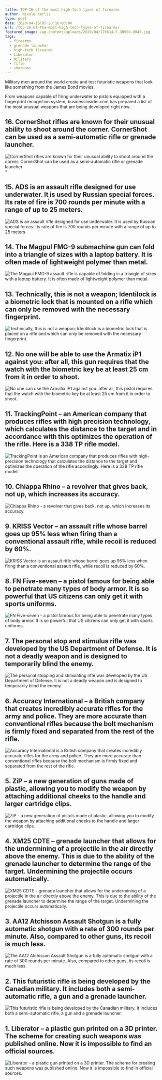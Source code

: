 ```yaml
---
title: TOP-16 of the most high-tech types of firearms
author: Nicole Karlis
type: post
date: 2020-04-16T05:28:16+00:00
url: /top-16-of-the-most-high-tech-types-of-firearms/
featured_image: /wp-content/uploads/2020/04/170614-F-DB969-0047.jpg
tags:
  - firearms
  - grenade launcher
  - high-tech firearms
  - Liberator
  - Military
  - rifle
  - shotguns
---
```

Military men around the world create and test futuristic weapons that look like something from the James Bond movies.

From weapons capable of firing underwater to pistols equipped with a fingerprint recognition system, businessinsider.com has prepared a list of the most unusual weapons that are being developed right now.

## 16. CornerShot rifles are known for their unusual ability to shoot around the corner. CornerShot can be used as a semi-automatic rifle or grenade launcher.
   
![CornerShot rifles are known for their unusual ability to shoot around the corner. CornerShot can be used as a semi-automatic rifle or grenade launcher.](https://img-s3.onedio.com/id-5748069d2b7448b0116316c3/rev-0/w-635/f-jpg-webp/s-f1f1bcf22d556e26dc3e6d4b118f659ad36efdab.webp)*
    
## 15. ADS is an assault rifle designed for use underwater. It is used by Russian special forces. Its rate of fire is 700 rounds per minute with a range of up to 25 meters.

![ADS is an assault rifle designed for use underwater. It is used by Russian special forces. Its rate of fire is 700 rounds per minute with a range of up to 25 meters.](https://img-s3.onedio.com/id-5748069e2b7448b0116316c5/rev-0/w-635/f-jpg-webp/s-1a70a1555dccc85a036aa18d7ab23c57f364c6e9.webp)

## 14. The Magpul FMG-9 submachine gun can fold into a triangle of sizes with a laptop battery. It is often made of lightweight polymer than metal.
    
![The Magpul FMG-9 assault rifle is capable of folding in a triangle of sizes with a laptop battery. It is often made of lightweight polymer than metal.](https://img-s3.onedio.com/id-5748069e2b7448b0116316c7/rev-0/w-635/f-jpg-webp/s-4897c35eb6125285195184f34576b392b1e662bc.webp)
    
## 13. Technically, this is not a weapon; Identilock is a biometric lock that is mounted on a rifle which can only be removed with the necessary fingerprint.
    
![Technically, this is not a weapon; Identilock is a biometric lock that is placed on a rifle and which can only be removed with the necessary fingerprint.](https://img-s3.onedio.com/id-5748069f2b7448b0116316c9/rev-0/w-635/f-jpg-webp/s-68d51af67876c110e05ca36d7530a5b6644169f3.webp)
    
## 12. No one will be able to use the Armatix iP1 against you: after all, this gun requires that the watch with the biometric key be at least 25 cm from it in order to shoot.
    
![No one can use the Armatix iP1 against you: after all, this pistol requires that the watch with the biometric key be at least 25 cm from it in order to shoot.](https://img-s3.onedio.com/id-574806a332a2b83210a5c776/rev-0/w-635/f-jpg-webp/s-68d07b390f431ab2f14ffc5d657a74960bae89c4.webp)
    
## 11. TrackingPoint &#8211; an American company that produces rifles with high precision technology, which calculates the distance to the target and in accordance with this optimizes the operation of the rifle. Here is a 338 TP rifle model.
    
![TrackingPoint is an American company that produces rifles with high-precision technology that calculates the distance to the target and optimizes the operation of the rifle accordingly. Here is a 338 TP rifle model.](https://img-s3.onedio.com/id-574806a1a978081a1195d173/rev-0/w-635/f-jpg-webp/s-e2698aa899d29dcbbe7eb09ae6f9660d26212d9b.webp)
    
## 10. Chiappa Rhino &#8211; a revolver that gives back, not up, which increases its accuracy.
    
![Chiappa Rhino - a revolver that gives back, not up, which increases its accuracy.](https://img-s3.onedio.com/id-574806a532a2b83210a5c778/rev-0/w-635/f-jpg-webp/s-e622af9f020c93701a0b6ddea2b8959d414902dc.webp)
    
## 9. KRISS Vector &#8211; an assault rifle whose barrel goes up 95% less when firing than a conventional assault rifle, while recoil is reduced by 60%.
    
![KRISS Vector is an assault rifle whose barrel goes up 95% less when firing than a conventional assault rifle, while recoil is reduced by 60%.](https://img-s3.onedio.com/id-574806a2a978081a1195d175/rev-0/w-635/f-jpg-webp/s-dd9ea7d4c28ed401a91dae612a76446a84370ef9.webp)
    
## 8. FN Five-seven &#8211; a pistol famous for being able to penetrate many types of body armor. It is so powerful that US citizens can only get it with sports uniforms.
    
![FN Five-seven - a pistol famous for being able to penetrate many types of body armor. It is so powerful that US citizens can only get it with sports uniforms.](https://img-s3.onedio.com/id-574806a632a2b83210a5c77a/rev-0/w-635/f-jpg-webp/s-b5c1625dc718d99845fabdc67ea6dc81e6aff4f9.webp)
    
## 7. The personal stop and stimulus rifle was developed by the US Department of Defense. It is not a deadly weapon and is designed to temporarily blind the enemy.
    
![The personal stopping and stimulating rifle was developed by the US Department of Defense. It is not a deadly weapon and is designed to temporarily blind the enemy.](https://img-s3.onedio.com/id-574806a42b7448b0116316cb/rev-0/w-635/f-jpg-webp/s-2c2d9a5b2be75bace701fe30b258560da4c2ca5f.webp)    
    
##  6. Accuracy International &#8211; a British company that creates incredibly accurate rifles for the army and police. They are more accurate than conventional rifles because the bolt mechanism is firmly fixed and separated from the rest of the rifle.
    
![Accuracy International is a British company that creates incredibly accurate rifles for the army and police. They are more accurate than conventional rifles because the bolt mechanism is firmly fixed and separated from the rest of the rifle.](https://img-s3.onedio.com/id-574806a77eb1d938105e269b/rev-0/w-635/f-jpg-webp/s-10e289a2d76ded4f3c930e75e050388afb77fe2c.webp)
    
## 5. ZiP &#8211; a new generation of guns made of plastic, allowing you to modify the weapon by attaching additional cheeks to the handle and larger cartridge clips.
    
![ZiP - a new generation of pistols made of plastic, allowing you to modify the weapon by attaching additional cheeks to the handle and larger cartridge clips.](https://img-s3.onedio.com/id-574806a52b7448b0116316cd/rev-0/w-635/f-jpg-webp/s-96049bc3217d4be5a16e2f3000bf5adc7ac8eaae.webp)
    
## 4. XM25 CDTE &#8211; grenade launcher that allows for the undermining of a projectile in the air directly above the enemy. This is due to the ability of the grenade launcher to determine the range of the target. Undermining the projectile occurs automatically.
    
![XM25 CDTE - grenade launcher that allows for the undermining of a projectile in the air directly above the enemy. This is due to the ability of the grenade launcher to determine the range of the target. Undermining the projectile occurs automatically.](https://img-s3.onedio.com/id-574806a87eb1d938105e269d/rev-0/w-635/f-jpg-webp/s-31ea1f8c316448fc259b67da71fd12a3d4dc0a6a.webp)
    
##  3. AA12 Atchisson Assault Shotgun is a fully automatic shotgun with a rate of 300 rounds per minute. Also, compared to other guns, its recoil is much less.
    
![The AA12 Atchisson Assault Shotgun is a fully automatic shotgun with a rate of 300 rounds per minute. Also, compared to other guns, its recoil is much less.](https://img-s3.onedio.com/id-574806a97eb1d938105e269f/rev-0/w-635/f-jpg-webp/s-803c7824486133cab67a41849659ab52ac6bd177.webp)
    
## 2. This futuristic rifle is being developed by the Canadian military. It includes both a semi-automatic rifle, a gun and a grenade launcher.
    
![This futuristic rifle is being developed by the Canadian military. It includes both a semi-automatic rifle, a gun and a grenade launcher.](https://img-s3.onedio.com/id-574806a72b7448b0116316cf/rev-0/w-635/f-jpg-webp/s-3328839a516aaf36b592db976b4c099b19a6ff65.webp)    
    
## 1. Liberator &#8211; a plastic gun printed on a 3D printer. The scheme for creating such weapons was published online. Now it is impossible to find an official sources.
    
![Liberator - a plastic gun printed on a 3D printer. The scheme for creating such weapons was published online. Now it is impossible to find in official sources.](https://img-s3.onedio.com/id-574806a82b7448b0116316d1/rev-0/w-635/f-jpg-webp/s-f2400050b952760b5b8cee921d6b26a709016ebf.webp)
    